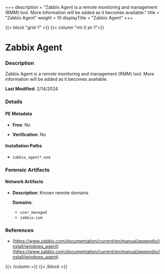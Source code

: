 +++
description = "Zabbix Agent is a remote monitoring and management (RMM) tool. More information will be added as it becomes available."
title = "Zabbix Agent"
weight = 10
displayTitle = "Zabbix Agent"
+++


{{< block "grid-1" >}}
{{< column "mt-2 pt-1">}}

# Zabbix Agent


### Description

Zabbix Agent is a remote monitoring and management (RMM) tool. More information will be added as it becomes available.



**Last Modified**: 2/14/2024

### Details


#### PE Metadata


- **Free**: No

- **Verification**: No




#### Installation Paths
- `zabbix_agent*.exe`

### Forensic Artifacts




#### Network Artifacts

- **Description**: Known remote domains

  **Domains**:
    - `user_managed`
    - `zabbix.com`





### References
- [https://www.zabbix.com/documentation/current/en/manual/appendix/install/windows_agent](https://www.zabbix.com/documentation/current/en/manual/appendix/install/windows_agent)



{{< /column >}}
{{< /block >}}
